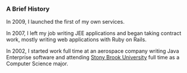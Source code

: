 ### A Brief History

In 2009, I launched the first of my own services.

In 2007, I left my job writing JEE applications and began taking contract
work, mostly writing web applications with Ruby on Rails.

In 2002, I started work full time at an aerospace company writing Java
Enterprise software and attending [Stony Brook University](http://www.stonybrook.edu)
full time as a Computer Science major.
